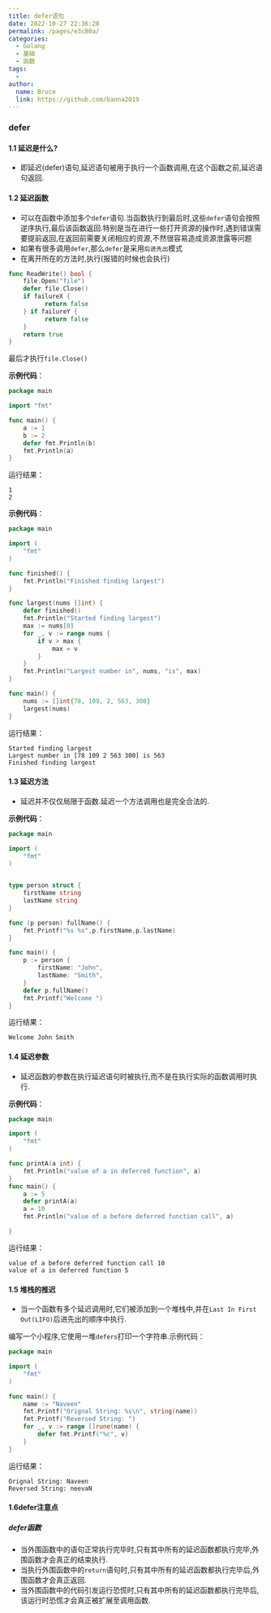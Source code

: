 ```yaml
---
title: defer语句
date: 2022-10-27 22:36:28
permalink: /pages/e3c80a/
categories:
  - Golang
  - 基础
  - 函数
tags:
  - 
author: 
  name: Bruce
  link: https://github.com/banna2019
---
```

### defer

#### 1.1 延迟是什么?

- 即延迟(defer)语句,延迟语句被用于执行一个函数调用,在这个函数之前,延迟语句返回.



#### 1.2 延迟函数

- 可以在函数中添加多个`defer`语句.当函数执行到最后时,这些`defer`语句会按照逆序执行,最后该函数返回.特别是当在进行一些打开资源的操作时,遇到错误需要提前返回,在返回前需要关闭相应的资源,不然很容易造成资源泄露等问题
- 如果有很多调用`defer`,那么`defer`是采用`后进先出`模式
- 在离开所在的方法时,执行(报错的时候也会执行)

```go
func ReadWrite() bool {
    file.Open("file")
    defer file.Close()
    if failureX {
          return false
    } if failureY {
          return false
    } 
    return true
}
```

最后才执行`file.Close()`



**示例代码**：

```go
package main

import "fmt"

func main() {
	a := 1
	b := 2
	defer fmt.Println(b)
	fmt.Println(a)
}
```

运行结果：

```shell
1
2
```



**示例代码**：

```go
package main

import (  
    "fmt"
)

func finished() {  
    fmt.Println("Finished finding largest")
}

func largest(nums []int) {  
    defer finished()    
    fmt.Println("Started finding largest")
    max := nums[0]
    for _, v := range nums {
        if v > max {
            max = v
        }
    }
    fmt.Println("Largest number in", nums, "is", max)
}

func main() {  
    nums := []int{78, 109, 2, 563, 300}
    largest(nums)
}
```

运行结果：

```shell
Started finding largest  
Largest number in [78 109 2 563 300] is 563  
Finished finding largest 
```



#### 1.3 延迟方法

- 延迟并不仅仅局限于函数.延迟一个方法调用也是完全合法的.

**示例代码**：

```go
package main

import (  
    "fmt"
)


type person struct {  
    firstName string
    lastName string
}

func (p person) fullName() {  
    fmt.Printf("%s %s",p.firstName,p.lastName)
}

func main() {  
    p := person {
        firstName: "John",
        lastName: "Smith",
    }
    defer p.fullName()
    fmt.Printf("Welcome ")  
}
```

运行结果：

```shell
Welcome John Smith 
```



#### 1.4 延迟参数

- 延迟函数的参数在执行延迟语句时被执行,而不是在执行实际的函数调用时执行.

**示例代码**：

```go
package main

import (  
    "fmt"
)

func printA(a int) {  
    fmt.Println("value of a in deferred function", a)
}
func main() {  
    a := 5
    defer printA(a)
    a = 10
    fmt.Println("value of a before deferred function call", a)

}
```

运行结果：

```shell
value of a before deferred function call 10  
value of a in deferred function 5 
```



#### 1.5 堆栈的推迟

- 当一个函数有多个延迟调用时,它们被添加到一个堆栈中,并在`Last In First Out(LIFO)`后进先出的顺序中执行.

编写一个小程序,它使用一堆`defers`打印一个字符串.示例代码：

```go
package main

import (  
    "fmt"
)

func main() {  
    name := "Naveen"
    fmt.Printf("Orignal String: %s\n", string(name))
    fmt.Printf("Reversed String: ")
    for _, v := range []rune(name) {
        defer fmt.Printf("%c", v)
    }
}
```

运行结果：

```shell
Orignal String: Naveen  
Reversed String: neevaN 
```



#### 1.6defer注意点

##### defer函数

- 当外围函数中的语句正常执行完毕时,只有其中所有的延迟函数都执行完毕,外围函数才会真正的结束执行.
- 当执行外围函数中的`return`语句时,只有其中所有的延迟函数都执行完毕后,外围函数才会真正返回.
- 当外围函数中的代码引发运行恐慌时,只有其中所有的延迟函数都执行完毕后,该运行时恐慌才会真正被扩展至调用函数.